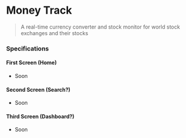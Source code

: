 # Money Track

> A real-time currency converter and stock monitor for world stock exchanges and their stocks

### Specifications

#### First Screen (Home)

- Soon

#### Second Screen (Search?)

- Soon

#### Third Screen (Dashboard?)

- Soon
